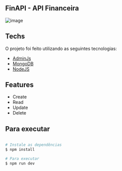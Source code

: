  ## FinAPI - API Financeira

![image](https://drive.google.com/uc?export=view&id=10pleCPeNHpw2ssRjdmY-VEMvgG1fiQzg)

## Techs
O projeto foi feito utilizando as seguintes tecnologias:

* [AdminJs](https://adminjs.co/)
* [MongoDB](https://www.mongodb.com/) 
* [NodeJS](https://nodejs.org/en/)

## Features

- Create 
- Read 
- Update 
- Delete 

## Para executar
```bash

# Instale as dependências
$ npm install

# Para executar
$ npm run dev
```